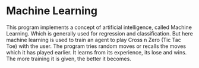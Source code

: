 Machine Learning
================
This program implements a concept of artificial intelligence, called Machine Learning.
Which is generally used for regression and classification.
But here machine learning is used to train an agent to play Cross n Zero (Tic Tac Toe)
with the user.
The program tries random moves or recalls the moves which it has played earlier.
It learns from its experience, its lose and wins.
The more training it is given, the better it becomes.
